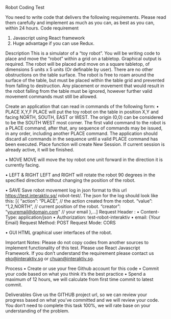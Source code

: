 Robot Coding Test

You need to write code that delivers the following requirements. Please read them carefully
and implement as much as you can, as best as you can, within 24 hours.
Code requirement
1. Javascript using React framework
2. Huge advantage if you can use Redux.

Description
This is a simulator of a “toy robot”. You will be writing code to place and move the “robot” within a grid on a tabletop. Graphical output is required. The robot will be placed and move on a square tabletop, of dimensions 5 units x 5 units (Or definable by user). There are no other obstructions on the table surface. The robot is free to roam around the surface of the table, but must be placed within the table grid and prevented from falling to destruction. Any placement or movement that would result in the robot falling from the table must be ignored, however further valid movement commands must still be allowed.

Create an application that can read in commands of the following form:
• PLACE X,Y,F
PLACE will put the toy robot on the table in position X,Y and facing NORTH, SOUTH, EAST or WEST. The origin (0,0) can be considered to be the SOUTH WEST most corner.
The first valid command to the robot is a PLACE command, after that, any sequence of commands may be issued, in any order, including another PLACE command. The application should discard all commands in the sequence until a valid PLACE command has been executed.
Place function will create New Session. If current session is already active, it will be finished.

• MOVE
MOVE will move the toy robot one unit forward in the direction it is currently facing.

• LEFT & RIGHT
LEFT and RIGHT will rotate the robot 90 degrees in the specified direction without
changing the position of the robot.

• SAVE
Save robot movement log in json format to this url https://test.interaktiv.sg/
robot-test/. The json for the log should look like this:
[{
“action”: “PLACE”, // the action created from the robot.
“value”: “1,2,NORTH”, // current position of the robot.
“creator”: “youremail@domain.com" // your email
},...]
Request Header :
• Content-Type: application/json
• Authorization: test-robot-interaktiv
• email: {Your Email}
Request Method: POST
Request Mode: CORS

• GUI
HTML graphical user interfaces of the robot.

Important Notes:
Please do not copy codes from another sources to implement functionality of
this test. Please use React Javascript Framework. If you don’t understand the requirement
please contact us eko@interaktiv.sg or chuan@interaktiv.sg.

Process
• Create or use your free Github account for this code
• Commit your code based on what you think it’s the best practice
• Spend a maximum of 12 hours, we will calculate from first time commit to latest
commit.

Deliverables
Give us the GITHUB project url, so we can review your progress based on what you’ve committed and we will review your code.
You don’t need to complete this task 100%, we will rate base on your understanding of the problem.